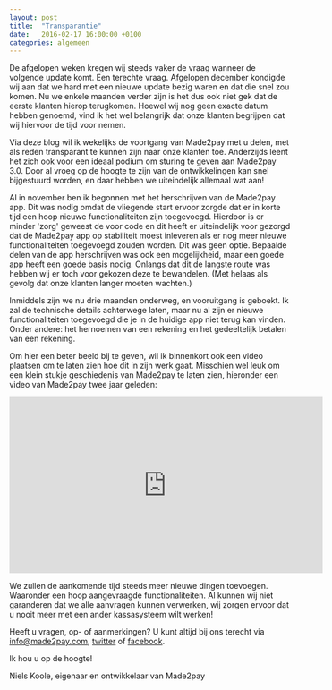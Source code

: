 ```yaml
---
layout: post
title:  "Transparantie"
date:   2016-02-17 16:00:00 +0100
categories: algemeen
---
```

De afgelopen weken kregen wij steeds vaker de vraag wanneer de volgende update komt. Een terechte vraag. Afgelopen december kondigde wij aan dat we hard met een nieuwe update bezig waren en dat die snel zou komen. Nu we enkele maanden verder zijn is het dus ook niet gek dat de eerste klanten hierop terugkomen. Hoewel wij nog geen exacte datum hebben genoemd, vind ik het wel belangrijk dat onze klanten begrijpen dat wij hiervoor de tijd voor nemen.

Via deze blog wil ik wekelijks de voortgang van Made2pay met u delen, met als reden transparant te kunnen zijn naar onze klanten toe. Anderzijds leent het zich ook voor een ideaal podium om sturing te geven aan Made2pay 3.0. Door al vroeg op de hoogte te zijn van de ontwikkelingen kan snel bijgestuurd worden, en daar hebben we uiteindelijk allemaal wat aan!

Al in november ben ik begonnen met het herschrijven van de Made2pay app. Dit was nodig omdat de vliegende start ervoor zorgde dat er in korte tijd een hoop nieuwe functionaliteiten zijn toegevoegd. Hierdoor is er minder 'zorg' geweest de voor code en dit heeft er uiteindelijk voor gezorgd dat de Made2pay app op stabiliteit moest inleveren als er nog meer nieuwe functionaliteiten toegevoegd zouden worden. Dit was geen optie. Bepaalde delen van de app herschrijven was ook een mogelijkheid, maar een goede app heeft een goede basis nodig. Onlangs dat dit de langste route was hebben wij er toch voor gekozen deze te bewandelen. (Met helaas als gevolg dat onze klanten langer moeten wachten.)

Inmiddels zijn we nu drie maanden onderweg, en vooruitgang is geboekt. Ik zal de technische details achterwege laten, maar nu al zijn er nieuwe functionaliteiten toegevoegd die je in de huidige app niet terug kan vinden. Onder andere: het hernoemen van een rekening en het gedeeltelijk betalen van een rekening.

Om hier een beter beeld bij te geven, wil ik binnenkort ook een video plaatsen om te laten zien hoe dit in zijn werk gaat. Misschien wel leuk om een klein stukje geschiedenis van Made2pay te laten zien, hieronder een video van Made2pay twee jaar geleden:
<iframe width="560" height="315" src="https://www.youtube.com/embed/UH6ismztsck" frameborder="0" allowfullscreen></iframe>


We zullen de aankomende tijd steeds meer nieuwe dingen toevoegen. Waaronder een hoop aangevraagde functionaliteiten. Al kunnen wij niet garanderen dat we alle aanvragen kunnen verwerken, wij zorgen ervoor dat u nooit meer met een ander kassasysteem wilt werken!

Heeft u vragen, op- of aanmerkingen? U kunt altijd bij ons terecht via info@made2pay.com, [twitter](https://twitter.com/made2pay "@made2pay") of [facebook](https://www.facebook.com/made2pay "Made2pay").

Ik hou u op de hoogte!

Niels Koole, eigenaar en ontwikkelaar van Made2pay
